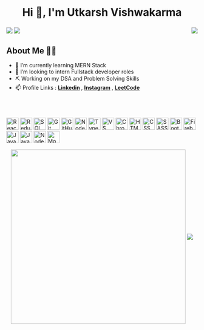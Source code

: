 <h1 align="center">Hi 👋, I'm Utkarsh Vishwakarma</h1>
<h3 align="center"></h3>
 <a href="https://www.linkedin.com/in/utkarsh-vishwa/" target="_blank"><img src="https://img.shields.io/badge/linkedin-%230077B5.svg?&style=for-the-badge&logo=linkedin&logoColor=white" /></a>
  <a href="https://instagram.com/utqrshh" target="_blank"><img src="https://img.shields.io/badge/instagram-%23E4405F.svg?&style=for-the-badge&logo=instagram&logoColor=white"></a>
<!--   <a href="https://snehil.dev"  target="_blank"><img src="portfolio.svg"></a>
  <img src="https://badges.pufler.dev/visits/SneakySensei/SneakySensei?style=for-the-badge" /> -->

<img align="right" src="https://github-readme-streak-stats.herokuapp.com/?user=utqrsh04&theme=dark" />

## About Me 👨‍🎓
- 🌱 I’m currently learning MERN Stack
- 👯 I’m looking to intern Fullstack developer roles
- ⛏️ Working on my DSA and Problem Solving Skills
- 📫 Profile Links : <strong> <a href="https://www.linkedin.com/in/utkarsh-vishwa/">Linkedin</a> </strong>, <strong> <a href="https://www.instagram.com/utqrsh.exe/">Instagram</a> </strong>, <strong> <a href="https://leetcode.com/utqrsh04/">LeetCode</a> </strong> 


<br><br><br>
<img src="https://snehil.dev/images/svg/react.svg" title="ReactJs" height="32" width="32" />
<img src="https://cdn.worldvectorlogo.com/logos/redux.svg" title="Redux" height="32" width="32" />
<img src="https://snehil.dev/images/svg/sql.svg" title="SQL" height="32" width="32" />
<img src="https://snehil.dev/images/svg/git.svg" title="Git" height="32" width="32" />
<img src="https://snehil.dev/images/svg/github.svg" title="GitHub" height="32" width="32" />
<img src="https://snehil.dev/images/svg/nodejs.svg" title="Nodejs" height="32" width="32" />
<img src="https://snehil.dev/images/svg/typescript.svg" title="TypeScript" height="32" width="32" />
<img src="https://snehil.dev/images/svg/vscode.svg" title="VS Code" height="32" width="32" />
<img src="https://snehil.dev/images/svg/chrome.svg" title="Chrome Dev Tools" height="32" width="32" />
<img src="https://snehil.dev/images/svg/html.svg" title="HTML" height="32" width="32" />
<img src="https://snehil.dev/images/svg/css.svg" title="CSS" height="32" width="32" />
<img src="https://snehil.dev/images/svg/sass.svg" title="SASS" height="32" width="32" />
<img src="https://snehil.dev/images/svg/bootstrap.svg" title="Bootstrap" height="32" width="32" />
<img src="https://snehil.dev/images/svg/firebase.svg" title="Firebase" height="32" width="32" />
<img src="https://snehil.dev/images/svg/javascript.svg" title="JavaScript" height="32" width="32" />
<img src="https://img.icons8.com/color/2x/java-coffee-cup-logo.png" title="Java" width="32" height="32"/>
<img src="https://snehil.dev/images/svg/nodejs.svg" title="Node.js" height="32" width="32" />
<img src="https://snehil.dev/images/svg/mongo.svg" title="MongoDB" height="32" width="32" />
<br>

<p align="center">
  <img align="center" src="https://github-readme-stats.vercel.app/api?username=utqrsh04&theme=tokyonight&count_private=true&include_all_commits=true&show_icons=true&custom_title=%23%20GitHub%20Stats%20%E2%9C%85" width="460" />
  <img align="center" src="https://github-readme-stats.vercel.app/api/top-langs/?username=utqrsh04&theme=tokyonight&layout=compact&langs_count=10&custom_title=%23%20Most%20Used%20Languages%20%F0%9F%91%A8%F0%9F%8F%BD%E2%80%8D%F0%9F%92%BB" />
</p>
